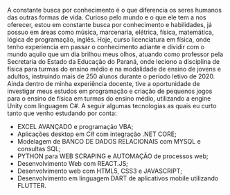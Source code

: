 A constante busca por conhecimento é o que diferencia os seres humanos das outras formas de vida.
Curioso pelo mundo e o que ele tem a nos oferecer, estou em constante busca por conhecimento e habilidades, já possuo em áreas como música, marcenaria, elétrica, física, matemática, lógica de programação, inglês.
Hoje, curso licenciatura em física, onde tenho experiencia em passar o conhecimento adiante e dividir com o mundo aquilo que um dia brilhou meus olhos, atuando como professor pela Secretaria do Estado da Educação do Paraná, onde leciono a disciplina de física para turmas do ensino médio e na modalidade de ensino de jovens e adultos, instruindo mais de 250 alunos durante o período letivo de 2020.
Ainda dentro de minha experiência docente, tive a oportunidade de investigar meus estudos em programação e criação de pequenos jogos para o ensino de física em turmas do ensino médio, utilizando a engine Unity com linguagem C#.
A seguir algumas tecnologias as quais eu curto tanto que venho estudando por conta:
- EXCEL AVANÇADO e programação VBA;
- Aplicações desktop em C# com integração .NET CORE;
- Modelagem de BANCO DE DADOS RELACIONAIS com MYSQL e consultas SQL;
- PYTHON para WEB SCRAPING e AUTOMAÇÃO de processos web;
- Desenvolvimento Web com REACT.JS;
- Desenvolvimento web com HTML5, CSS3 e JAVASCRIPT;
- Desenvolvimento em linguagem DART de aplicativos mobile utilizando FLUTTER.
